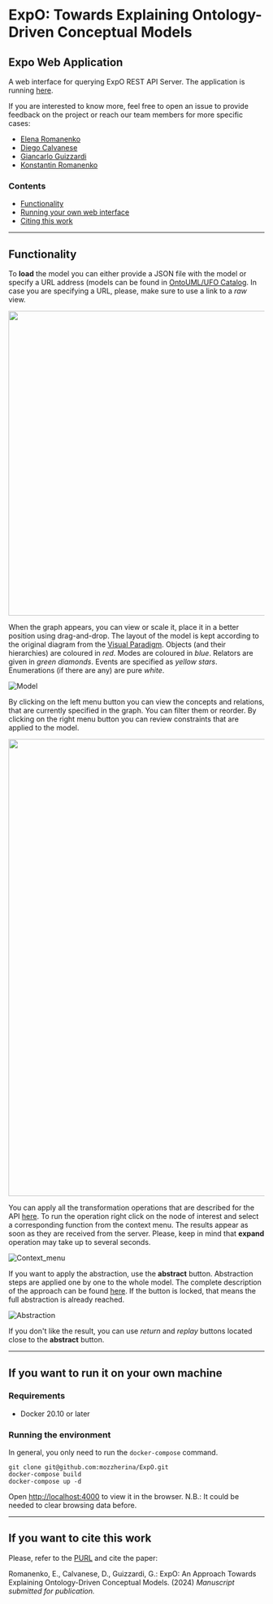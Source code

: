 # ExpO: Towards Explaining Ontology-Driven Conceptual Models

## Expo Web Application

A web interface for querying ExpO REST API Server. The application is running [here](https://expo.eng.unibz.it).

If you are interested to know more, feel free to open an issue to provide feedback on the project or reach our team members for more specific cases:

* [Elena Romanenko](https://github.com/mozzherina)
* [Diego Calvanese](http://www.inf.unibz.it/~calvanese/)
* [Giancarlo Guizzardi](https://people.utwente.nl/g.guizzardi)
* [Konstantin Romanenko](https://github.com/astricus)

### Contents

* [Functionality](#functionality)
* [Running your own web interface](#if-you-want-to-run-it-on-your-own-machine)
* [Citing this work](#if-you-want-to-cite-this-work)

___
## Functionality

To __load__ the model you can either provide a JSON file with the model or specify a URL address (models can be found in [OntoUML/UFO Catalog](https://github.com/OntoUML/ontouml-models).
In case you are specifying a URL, please, make sure to use a link to a _raw_ view.

<img src="https://github.com/mozzherina/ExpO/assets/39998083/edeb6c4e-6b96-42b6-943c-bfb9d0a16538"  width="600">

When the graph appears, you can view or scale it, place it in a better position using drag-and-drop. 
The layout of the model is kept according to the original diagram from the [Visual Paradigm](https://www.visual-paradigm.com/). 
Objects (and their hierarchies) are coloured in _red_. Modes are coloured in _blue_. Relators are given in _green diamonds_. Events are specified as _yellow stars_. 
Enumerations (if there are any) are pure _white_. 

![Model](https://github.com/mozzherina/ExpO/assets/39998083/48f89528-0d43-40eb-bada-a6104310825f)

By clicking on the left menu button you can view the concepts and relations, that are currently specified in the graph. You can filter them or reorder.
By clicking on the right menu button you can review constraints that are applied to the model.

<img src="https://github.com/mozzherina/ExpO/assets/39998083/74d1c945-5739-4078-8e28-064447ad4e17"  width="900">

You can apply all the transformation operations that are described for the API [here](https://github.com/mozzherina/expose). 
To run the operation right click on the node of interest and select a corresponding function from the context menu.
The results appear as soon as they are received from the server. Please, keep in mind that __expand__ operation may take up to several seconds.

![Context_menu](https://github.com/mozzherina/ExpO/assets/39998083/fb4b388b-2397-48ee-85a2-b711635328eb)

If you want to apply the abstraction, use the __abstract__ button. Abstraction steps are applied one by one to the whole model. 
The complete description of the approach can be found [here](https://link.springer.com/chapter/10.1007/978-3-031-05760-1_22).
If the button is locked, that means the full abstraction is already reached. 

![Abstraction](https://github.com/mozzherina/ExpO/assets/39998083/bdedc89c-9d72-4013-a8cd-de075c8195a2)

If you don't like the result, you can use _return_ and _replay_ buttons located close to the __abstract__ button.

___
## If you want to run it on your own machine

### Requirements
* Docker 20.10 or later

### Running the environment
In general, you only need to run the `docker-compose` command. 

```shell script
git clone git@github.com:mozzherina/ExpO.git
docker-compose build
docker-compose up -d
```

Open [http://localhost:4000](http://localhost:4000) to view it in the browser. N.B.: It could be needed to clear browsing data before.

___
## If you want to cite this work

Please, refer to the [PURL](https://w3id.org/ExpO) and
cite the paper: 

Romanenko, E., Calvanese, D., Guizzardi, G.: ExpO: An Approach Towards Explaining Ontology-Driven Conceptual Models. (2024) _Manuscript submitted for publication._
